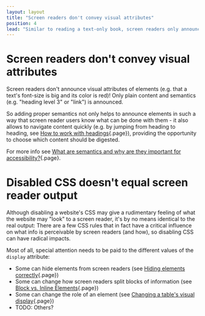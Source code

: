 ```yaml
---
layout: layout
title: "Screen readers don't convey visual attributes"
position: 4
lead: "Similar to reading a text-only book, screen readers only announce plain content and semantics."
---
```


# Screen readers don't convey visual attributes

Screen readers don't announce visual attributes of elements (e.g. that a text's font-size is big and its color is red)! Only plain content and semantics (e.g. "heading level 3" or "link") is announced.

So adding proper semantics not only helps to announce elements in such a way that screen reader users know what can be done with them - it also allows to navigate content quickly (e.g. by jumping from heading to heading, see [How to work with headings](/code-examples-of-common-patterns-and-daily-requirements/heading-outlines/how-to-work-with-headings){.page}), providing the opportunity to choose which content should be digested.

For more info see [What are semantics and why are they important for accessibility?](/knowledge-about-developing-and-testing-accessible-websites/what-are-semantics-and-why-are-they-important-for-accessibility){.page}.

# Disabled CSS doesn't equal screen reader output

Although disabling a website's CSS may give a rudimentary feeling of what the website may "look" to a screen reader, it's by no means identical to the real output: There are a few CSS rules that in fact have a critical influence on what info is perceivable by screen readers (and how), so disabling CSS can have radical impacts.

Most of all, special attention needs to be paid to the different values of the `display` attribute:

- Some can hide elements from screen readers (see [Hiding elements correctly](/code-examples-of-common-patterns-and-daily-requirements/hiding-elements-correctly){.page})
- Some can change how screen readers split blocks of information (see [Block vs. Inline Elements](/code-examples-of-common-patterns-and-daily-requirements/block-vs--inline-elements){.page})
- Some can change the role of an element (see [Changing a table's visual display](/code-examples-of-common-patterns-and-daily-requirements/data-and-layout-tables/changing-a-tables-visual-display){.page})
- TODO: Others?